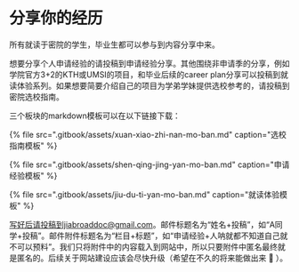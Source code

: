 # 分享你的经历

所有就读于密院的学生，毕业生都可以参与到内容分享中来。

想要分享个人申请经验的请投稿到申请经验分享。其他围绕非申请季的分享，例如学院官方3+2的KTH或UMSI的项目，和毕业后续的career plan分享可以投稿到就读体验系列。如果想要简要介绍自己的项目为学弟学妹提供选校参考的，请投稿到密院选校指南。

三个板块的markdown模板可以在以下链接下载：

{% file src=".gitbook/assets/xuan-xiao-zhi-nan-mo-ban.md" caption="选校指南模板" %}

{% file src=".gitbook/assets/shen-qing-jing-yan-mo-ban.md" caption="申请经验模板" %}

{% file src=".gitbook/assets/jiu-du-ti-yan-mo-ban.md" caption="就读体验模板" %}

写好后请投稿到jiabroaddoc@gmail.com。邮件标题名为“姓名+投稿”，如“A同学+投稿”。邮件附件标题名为“栏目+标题”，如“申请经验+人呐就都不知道自己就不可以预料”。我们只将附件中的内容载入到网站中，所以只要附件中匿名最终就是匿名的。后续关于网站建设应该会尽快升级（希望在不久的将来能做出来 🧐 ）。


